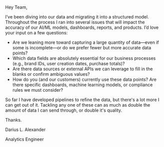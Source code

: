 Hey Team,

I’ve been diving into our data and migrating it into a structured model. Throughout the process I ran into several issues that will impact the accuracy of our AI/ML models, dashboards, reports, and products. I’d love your input on a few questions:

- Are we leaning more toward capturing a large quantity of data—even if some is incomplete—or do we prefer fewer but more accurate data points?  
- Which data fields are absolutely essential for our business processes (e.g., brand IDs, user creation dates, purchase totals)?
- Are there data sources or external APIs we can leverage to fill in the blanks or confirm ambiguous values?
- How do you (and our customers) currently use these data points? Are there specific dashboards, machine learning models, or compliance rules we must consider?

So far I have developed pipelines to refine the data, but there's a lot more I can get out of it. Tackling any one of these can as much as double the amount of data I can send through, or double it's quality.

Thanks.

Darius L. Alexander

Analytics Engineer  
